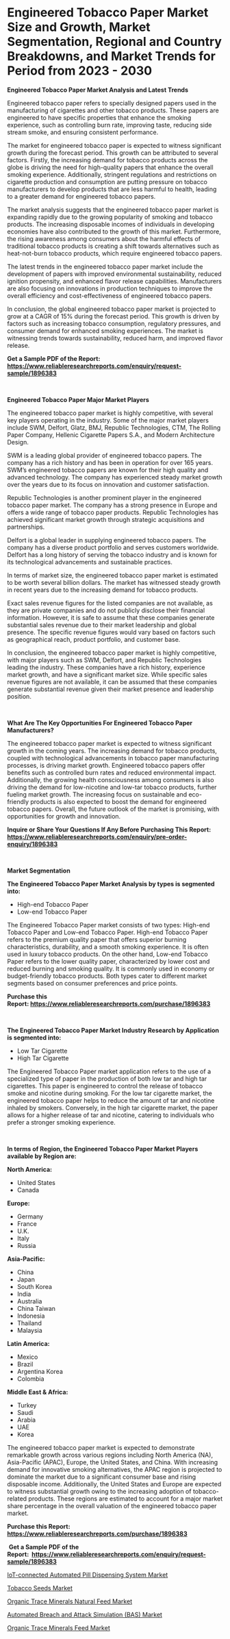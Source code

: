 <p><h1>Engineered Tobacco Paper Market Size and Growth, Market Segmentation, Regional and Country Breakdowns, and Market Trends for Period from 2023 -  2030</h1></p><p><strong>Engineered Tobacco Paper Market Analysis and Latest Trends</strong></p>
<p><p>Engineered tobacco paper refers to specially designed papers used in the manufacturing of cigarettes and other tobacco products. These papers are engineered to have specific properties that enhance the smoking experience, such as controlling burn rate, improving taste, reducing side stream smoke, and ensuring consistent performance.</p><p>The market for engineered tobacco paper is expected to witness significant growth during the forecast period. This growth can be attributed to several factors. Firstly, the increasing demand for tobacco products across the globe is driving the need for high-quality papers that enhance the overall smoking experience. Additionally, stringent regulations and restrictions on cigarette production and consumption are putting pressure on tobacco manufacturers to develop products that are less harmful to health, leading to a greater demand for engineered tobacco papers.</p><p>The market analysis suggests that the engineered tobacco paper market is expanding rapidly due to the growing popularity of smoking and tobacco products. The increasing disposable incomes of individuals in developing economies have also contributed to the growth of this market. Furthermore, the rising awareness among consumers about the harmful effects of traditional tobacco products is creating a shift towards alternatives such as heat-not-burn tobacco products, which require engineered tobacco papers.</p><p>The latest trends in the engineered tobacco paper market include the development of papers with improved environmental sustainability, reduced ignition propensity, and enhanced flavor release capabilities. Manufacturers are also focusing on innovations in production techniques to improve the overall efficiency and cost-effectiveness of engineered tobacco papers.</p><p>In conclusion, the global engineered tobacco paper market is projected to grow at a CAGR of 15% during the forecast period. This growth is driven by factors such as increasing tobacco consumption, regulatory pressures, and consumer demand for enhanced smoking experiences. The market is witnessing trends towards sustainability, reduced harm, and improved flavor release.</p></p>
<p><strong>Get a Sample PDF of the Report:&nbsp; <a href="https://www.reliableresearchreports.com/enquiry/request-sample/1896383">https://www.reliableresearchreports.com/enquiry/request-sample/1896383</a></strong></p>
<p>&nbsp;</p>
<p><strong>Engineered Tobacco Paper Major Market Players</strong></p>
<p><p>The engineered tobacco paper market is highly competitive, with several key players operating in the industry. Some of the major market players include SWM, Delfort, Glatz, BMJ, Republic Technologies, CTM, The Rolling Paper Company, Hellenic Cigarette Papers S.A., and Modern Architecture Design.</p><p>SWM is a leading global provider of engineered tobacco papers. The company has a rich history and has been in operation for over 165 years. SWM’s engineered tobacco papers are known for their high quality and advanced technology. The company has experienced steady market growth over the years due to its focus on innovation and customer satisfaction.</p><p>Republic Technologies is another prominent player in the engineered tobacco paper market. The company has a strong presence in Europe and offers a wide range of tobacco paper products. Republic Technologies has achieved significant market growth through strategic acquisitions and partnerships.</p><p>Delfort is a global leader in supplying engineered tobacco papers. The company has a diverse product portfolio and serves customers worldwide. Delfort has a long history of serving the tobacco industry and is known for its technological advancements and sustainable practices.</p><p>In terms of market size, the engineered tobacco paper market is estimated to be worth several billion dollars. The market has witnessed steady growth in recent years due to the increasing demand for tobacco products.</p><p>Exact sales revenue figures for the listed companies are not available, as they are private companies and do not publicly disclose their financial information. However, it is safe to assume that these companies generate substantial sales revenue due to their market leadership and global presence. The specific revenue figures would vary based on factors such as geographical reach, product portfolio, and customer base.</p><p>In conclusion, the engineered tobacco paper market is highly competitive, with major players such as SWM, Delfort, and Republic Technologies leading the industry. These companies have a rich history, experience market growth, and have a significant market size. While specific sales revenue figures are not available, it can be assumed that these companies generate substantial revenue given their market presence and leadership position.</p></p>
<p>&nbsp;</p>
<p><strong>What Are The Key Opportunities For Engineered Tobacco Paper Manufacturers?</strong></p>
<p><p>The engineered tobacco paper market is expected to witness significant growth in the coming years. The increasing demand for tobacco products, coupled with technological advancements in tobacco paper manufacturing processes, is driving market growth. Engineered tobacco papers offer benefits such as controlled burn rates and reduced environmental impact. Additionally, the growing health consciousness among consumers is also driving the demand for low-nicotine and low-tar tobacco products, further fueling market growth. The increasing focus on sustainable and eco-friendly products is also expected to boost the demand for engineered tobacco papers. Overall, the future outlook of the market is promising, with opportunities for growth and innovation.</p></p>
<p><strong>Inquire or Share Your Questions If Any Before Purchasing This Report: <a href="https://www.reliableresearchreports.com/enquiry/pre-order-enquiry/1896383">https://www.reliableresearchreports.com/enquiry/pre-order-enquiry/1896383</a></strong></p>
<p>&nbsp;</p>
<p><strong>Market Segmentation</strong></p>
<p><strong>The Engineered Tobacco Paper Market Analysis by types is segmented into:</strong></p>
<p><ul><li>High-end Tobacco Paper</li><li>Low-end Tobacco Paper</li></ul></p>
<p><p>The Engineered Tobacco Paper market consists of two types: High-end Tobacco Paper and Low-end Tobacco Paper. High-end Tobacco Paper refers to the premium quality paper that offers superior burning characteristics, durability, and a smooth smoking experience. It is often used in luxury tobacco products. On the other hand, Low-end Tobacco Paper refers to the lower quality paper, characterized by lower cost and reduced burning and smoking quality. It is commonly used in economy or budget-friendly tobacco products. Both types cater to different market segments based on consumer preferences and price points.</p></p>
<p><strong>Purchase this Report:&nbsp;<a href="https://www.reliableresearchreports.com/purchase/1896383">https://www.reliableresearchreports.com/purchase/1896383</a></strong></p>
<p>&nbsp;</p>
<p><strong>The Engineered Tobacco Paper Market Industry Research by Application is segmented into:</strong></p>
<p><ul><li>Low Tar Cigarette</li><li>High Tar Cigarette</li></ul></p>
<p><p>The Engineered Tobacco Paper market application refers to the use of a specialized type of paper in the production of both low tar and high tar cigarettes. This paper is engineered to control the release of tobacco smoke and nicotine during smoking. For the low tar cigarette market, the engineered tobacco paper helps to reduce the amount of tar and nicotine inhaled by smokers. Conversely, in the high tar cigarette market, the paper allows for a higher release of tar and nicotine, catering to individuals who prefer a stronger smoking experience.</p></p>
<p>&nbsp;</p>
<p><strong>In terms of Region, the Engineered Tobacco Paper Market Players available by Region are:</strong></p>
<p>
    <p> <strong> North America: </strong>
        <ul>
            <li>United States</li>
            <li>Canada</li>
        </ul>
        </p> 
    <p> <strong> Europe: </strong>
        <ul>
            <li>Germany</li>
            <li>France</li>
            <li>U.K.</li>
            <li>Italy</li>
            <li>Russia</li>
        </ul>
        </p> 
    <p> <strong> Asia-Pacific: </strong>
        <ul>
            <li>China</li>
            <li>Japan</li>
            <li>South Korea</li>
            <li>India</li>
            <li>Australia</li>
            <li>China Taiwan</li>
            <li>Indonesia</li>
            <li>Thailand</li>
            <li>Malaysia</li>
        </ul>
        </p> 
    <p> <strong> Latin America: </strong>
        <ul>
            <li>Mexico</li>
            <li>Brazil</li>
            <li>Argentina Korea</li>
            <li>Colombia</li>
        </ul>
        </p> 
    <p> <strong> Middle East & Africa: </strong>
        <ul>
            <li>Turkey</li>
            <li>Saudi</li>
            <li>Arabia</li>
            <li>UAE</li>
            <li>Korea</li>
        </ul>
    </p>
    </p>
<p><p>The engineered tobacco paper market is expected to demonstrate remarkable growth across various regions including North America (NA), Asia-Pacific (APAC), Europe, the United States, and China. With increasing demand for innovative smoking alternatives, the APAC region is projected to dominate the market due to a significant consumer base and rising disposable income. Additionally, the United States and Europe are expected to witness substantial growth owing to the increasing adoption of tobacco-related products. These regions are estimated to account for a major market share percentage in the overall valuation of the engineered tobacco paper market.</p></p>
<p><strong>Purchase this Report: <a href="https://www.reliableresearchreports.com/purchase/1896383">https://www.reliableresearchreports.com/purchase/1896383</a></strong></p>
<p>&nbsp;<strong>Get a Sample PDF of the Report:&nbsp;&nbsp;<a href="https://www.reliableresearchreports.com/enquiry/request-sample/1896383">https://www.reliableresearchreports.com/enquiry/request-sample/1896383</a></strong></p>
<p><strong></strong></p>
<p><p><a href="https://github.com/rahu1502/Market-Research-Report-List-1/blob/main/iot-connected-automated-pill-dispensing-system-market.md">IoT-connected Automated Pill Dispensing System Market</a></p><p><a href="https://medium.com/@lilliandach2023/tobacco-seeds-market-insight-market-trends-growth-forecasted-from-2023-to-2030-7870fd5701dc">Tobacco Seeds Market</a></p><p><a href="https://medium.com/@linabernier/organic-trace-minerals-natural-feed-market-trends-forecast-and-competitive-analysis-to-2030-3703b3c81341">Organic Trace Minerals Natural Feed Market</a></p><p><a href="https://github.com/rahu1505/Market-Research-Report-List-1/blob/main/automated-breach-and-attack-simulation-bas-market.md">Automated Breach and Attack Simulation (BAS) Market</a></p><p><a href="https://medium.com/@magaliortiz1955/decoding-organic-trace-minerals-feed-market-metrics-market-share-trends-and-growth-patterns-7846d7713297">Organic Trace Minerals Feed Market</a></p></p>